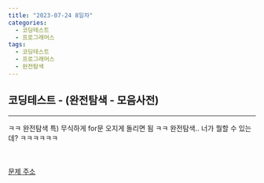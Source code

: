 ```yaml
---
title: "2023-07-24 8일차"
categories:
  - 코딩테스트
  - 프로그래머스
tags:
  - 코딩테스트
  - 프로그래머스
  - 완전탐색
---
```

<h2>코딩테스트 - (완전탐색 - 모음사전)</h2>

---
<script src="https://gist.github.com/harimyong/26d9da3cc5e60c09c1f62e4784123fab.js"></script>
<p>ㅋㅋ 완전탐색 특) 무식하게 for문 오지게 돌리면 됨 ㅋㅋ 완전탐색.. 너가 뭘할 수 있는데? ㅋㅋㅋㅋㅋㅋ</p>

<br><br>
<a href="https://school.programmers.co.kr/learn/courses/30/lessons/84512">문제 주소<a>

